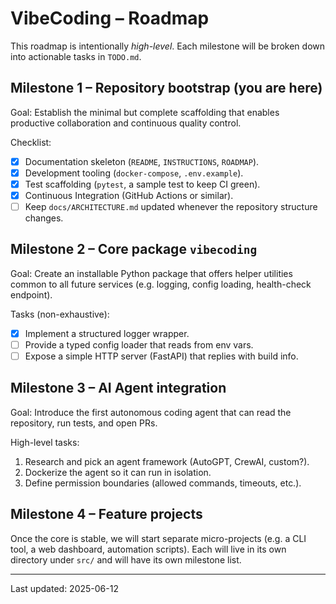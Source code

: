 # VibeCoding – Roadmap

This roadmap is intentionally *high-level*.  Each milestone will be broken down into actionable tasks in `TODO.md`.

## Milestone 1 – Repository bootstrap (you are here)

Goal: Establish the minimal but complete scaffolding that enables productive collaboration and continuous quality control.

Checklist:

* [x] Documentation skeleton (`README`, `INSTRUCTIONS`, `ROADMAP`).
* [x] Development tooling (`docker-compose`, `.env.example`).
* [x] Test scaffolding (`pytest`, a sample test to keep CI green).
* [x] Continuous Integration (GitHub Actions or similar).
* [ ] Keep `docs/ARCHITECTURE.md` updated whenever the repository structure changes.

## Milestone 2 – Core package `vibecoding`

Goal: Create an installable Python package that offers helper utilities common to all future services (e.g. logging, config loading, health-check endpoint).

Tasks (non-exhaustive):

* [x] Implement a structured logger wrapper.
* [ ] Provide a typed config loader that reads from env vars.
* [ ] Expose a simple HTTP server (FastAPI) that replies with build info.

## Milestone 3 – AI Agent integration

Goal: Introduce the first autonomous coding agent that can read the repository, run tests, and open PRs.

High-level tasks:

1. Research and pick an agent framework (AutoGPT, CrewAI, custom?).
2. Dockerize the agent so it can run in isolation.
3. Define permission boundaries (allowed commands, timeouts, etc.).

## Milestone 4 – Feature projects

Once the core is stable, we will start separate micro-projects (e.g. a CLI tool, a web dashboard, automation scripts).  Each will live in its own directory under `src/` and will have its own milestone list.

---

Last updated: 2025-06-12
